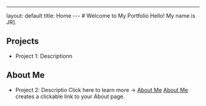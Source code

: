 ---
layout: default
title: Home
--- # Welcome to My Portfolio Hello! My name is JR].
## Projects
- Project 1: Descriptionn
## About Me
- Project 2: Descriptio
Click here to learn more → [About Me](about.md)
[About Me](about.md) creates a clickable link to your About page.
